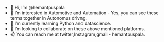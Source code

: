- 👋 Hi, I’m @hemantpuspala
- 👀 I’m interested in Automotive and Automation - Yes, you can see these terms together in Autonomus drivng.
- 🌱 I’m currently learning Python and datascience. 
- 💞️ I’m looking to collaborate on these above mentioned platforms. 
- 📫 You can reach me at twitter,Instagram,gmail - <keyword> hemantpuspala. 

<!---
hemnatpuspala/hemnatpuspala is a ✨ special ✨ repository because its `README.md` (this file) appears on your GitHub profile.
You can click the Preview link to take a look at your changes.
--->
